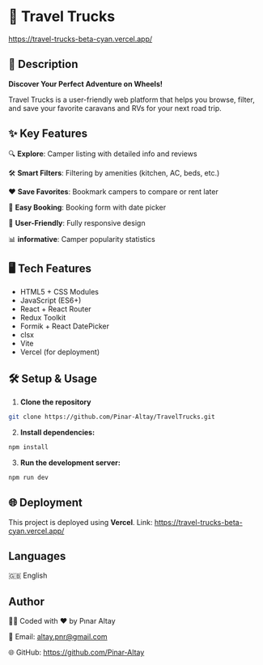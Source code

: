 # 🚐 Travel Trucks

https://travel-trucks-beta-cyan.vercel.app/

## 📖 Description

**Discover Your Perfect Adventure on Wheels!**

Travel Trucks is a user-friendly web platform that helps you browse, filter, and
save your favorite caravans and RVs for your next road trip.

## ✨ Key Features

🔍 **Explore**: Camper listing with detailed info and reviews

🛠️ **Smart Filters**: Filtering by amenities (kitchen, AC, beds, etc.)

❤️ **Save Favorites**: Bookmark campers to compare or rent later

📅 **Easy Booking**: Booking form with date picker

📱 **User-Friendly**: Fully responsive design

📊 **informative**: Camper popularity statistics

## 🖥️ Tech Features

- HTML5 + CSS Modules
- JavaScript (ES6+)
- React + React Router
- Redux Toolkit
- Formik + React DatePicker
- clsx
- Vite
- Vercel (for deployment)

## 🛠 **Setup & Usage**

1. **Clone the repository**

```bash
git clone https://github.com/Pinar-Altay/TravelTrucks.git
```

2. **Install dependencies:**

```bash
npm install
```

3. **Run the development server:**

```bash
npm run dev
```

## 🌐 Deployment

This project is deployed using **Vercel**. Link:
https://travel-trucks-beta-cyan.vercel.app/

## Languages

🇬🇧 English

## Author

👩‍💻 Coded with ❤️ by Pınar Altay

📧 Email: altay.pnr@gmail.com

🌐 GitHub: https://github.com/Pinar-Altay

```

```
